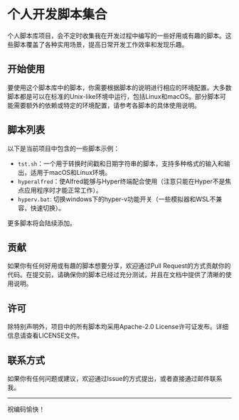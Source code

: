 # 个人开发脚本集合

个人脚本库项目，会不定时收集我在开发过程中编写的一些好用或有趣的脚本。这些脚本覆盖了各种实用场景，提高日常开发工作效率和发现乐趣。

## 开始使用

要使用这个脚本库中的脚本，你需要根据脚本的说明进行相应的环境配置。大多数脚本都是可以在标准的Unix-like环境中运行，包括Linux和macOS。部分脚本可能需要额外的依赖或特定的环境配置，请参考各脚本的具体使用说明。

## 脚本列表

以下是当前项目中包含的一些脚本示例：

- `tst.sh`：一个用于转换时间戳和日期字符串的脚本，支持多种格式的输入和输出，适用于macOS和Linux环境。
- `hyperalfred`：使Alfred能够与Hyper终端配合使用（注意只能在Hyper不是焦点应用程序时才能正常工作）。
- `hyperv.bat`:  切换windows下的hyper-v功能开关（一些模拟器和WSL不兼容，快速切换）。

更多脚本将会陆续添加。

## 贡献

如果你有任何好用或有趣的脚本想要分享，欢迎通过Pull Request的方式贡献你的代码。在提交前，请确保你的脚本已经过充分测试，并且在文档中提供了清晰的使用说明。

## 许可

除特别声明外，项目中的所有脚本均采用Apache-2.0 License许可证发布。详细信息请查看LICENSE文件。

## 联系方式

如果你有任何问题或建议，欢迎通过Issue的方式提出，或者直接通过邮件联系我。

---
祝编码愉快！

